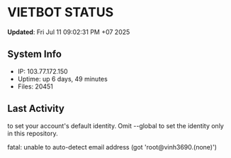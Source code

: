 # VIETBOT STATUS
**Updated**: Fri Jul 11 09:02:31 PM +07 2025

## System Info
- IP: 103.77.172.150
- Uptime: up 6 days, 49 minutes
- Files: 20451

## Last Activity

to set your account's default identity.
Omit --global to set the identity only in this repository.

fatal: unable to auto-detect email address (got 'root@vinh3690.(none)')
